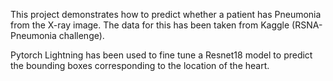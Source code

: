 This project demonstrates how to predict whether a patient has Pneumonia from the X-ray image. The data for this has been taken from Kaggle (RSNA-Pneumonia challenge). 

Pytorch Lightning has been used to fine tune a Resnet18 model to predict the bounding boxes corresponding to the location of the heart.
